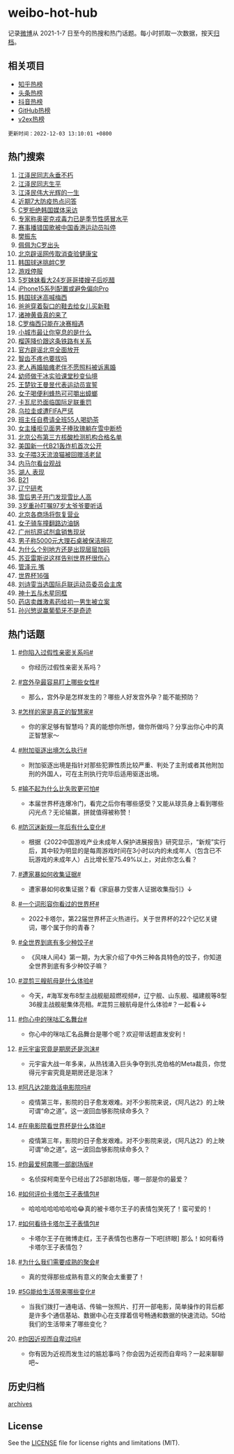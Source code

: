 # weibo-hot-hub

记录[微博](https://www.weibo.com)从 2021-1-7 日至今的热搜和热门话题。每小时抓取一次数据，按天[归档](archives)。

## 相关项目

- [知乎热榜](https://github.com/lonnyzhang423/zhihu-hot-hub)
- [头条热榜](https://github.com/lonnyzhang423/toutiao-hot-hub)
- [抖音热榜](https://github.com/lonnyzhang423/douyin-hot-hub)
- [GitHub热榜](https://github.com/lonnyzhang423/github-hot-hub)
- [v2ex热榜](https://github.com/lonnyzhang423/v2ex-hot-hub)


`更新时间：2022-12-03 13:10:01 +0800`

## 热门搜索

1. [江泽民同志永垂不朽](https://m.weibo.cn/search?containerid=100103type%3D1%26t%3D10%26q%3D%23%E6%B1%9F%E6%B3%BD%E6%B0%91%E5%90%8C%E5%BF%97%E6%B0%B8%E5%9E%82%E4%B8%8D%E6%9C%BD%23&stream_entry_id=51&isnewpage=1&extparam=seat%3D1%26cate%3D10103%26pos%3D0%26dgr%3D0%26c_type%3D51%26filter_type%3Drealtimehot%26display_time%3D1670044199%26pre_seqid%3D167004419992801341819&luicode=10000011&lfid=106003type%253D25%2526t%253D3%2526disable_hot%253D1%2526filter_type%253Drealtimehot)
1. [江泽民同志生平](https://m.weibo.cn/search?containerid=100103type%3D1%26t%3D10%26q%3D%23%E6%B1%9F%E6%B3%BD%E6%B0%91%E5%90%8C%E5%BF%97%E7%94%9F%E5%B9%B3%23&stream_entry_id=31&isnewpage=1&extparam=seat%3D1%26band_rank%3D1%26q%3D%2523%25E6%25B1%259F%25E6%25B3%25BD%25E6%25B0%2591%25E5%2590%258C%25E5%25BF%2597%25E7%2594%259F%25E5%25B9%25B3%2523%26c_type%3D31%26flag%3D0%26dgr%3D0%26cate%3D5001%26pos%3D0%26lcate%3D5001%26realpos%3D1%26filter_type%3Drealtimehot%26display_time%3D1670044199%26pre_seqid%3D167004419992801341819&luicode=10000011&lfid=106003type%253D25%2526t%253D3%2526disable_hot%253D1%2526filter_type%253Drealtimehot)
1. [江泽民伟大光辉的一生](https://m.weibo.cn/search?containerid=100103type%3D1%26t%3D10%26q%3D%23%E6%B1%9F%E6%B3%BD%E6%B0%91%E4%BC%9F%E5%A4%A7%E5%85%89%E8%BE%89%E7%9A%84%E4%B8%80%E7%94%9F%23&stream_entry_id=31&isnewpage=1&extparam=seat%3D1%26band_rank%3D2%26q%3D%2523%25E6%25B1%259F%25E6%25B3%25BD%25E6%25B0%2591%25E4%25BC%259F%25E5%25A4%25A7%25E5%2585%2589%25E8%25BE%2589%25E7%259A%2584%25E4%25B8%2580%25E7%2594%259F%2523%26c_type%3D31%26flag%3D0%26dgr%3D0%26cate%3D5001%26pos%3D1%26lcate%3D5001%26realpos%3D2%26filter_type%3Drealtimehot%26display_time%3D1670044199%26pre_seqid%3D167004419992801341819&luicode=10000011&lfid=106003type%253D25%2526t%253D3%2526disable_hot%253D1%2526filter_type%253Drealtimehot)
1. [近期7大防疫热点问答](https://m.weibo.cn/search?containerid=100103type%3D1%26t%3D10%26q%3D%23%E8%BF%91%E6%9C%9F7%E5%A4%A7%E9%98%B2%E7%96%AB%E7%83%AD%E7%82%B9%E9%97%AE%E7%AD%94%23&stream_entry_id=31&isnewpage=1&extparam=seat%3D1%26band_rank%3D3%26q%3D%2523%25E8%25BF%2591%25E6%259C%259F7%25E5%25A4%25A7%25E9%2598%25B2%25E7%2596%25AB%25E7%2583%25AD%25E7%2582%25B9%25E9%2597%25AE%25E7%25AD%2594%2523%26c_type%3D31%26flag%3D0%26dgr%3D0%26cate%3D5001%26pos%3D2%26lcate%3D5001%26realpos%3D3%26filter_type%3Drealtimehot%26display_time%3D1670044199%26pre_seqid%3D167004419992801341819&luicode=10000011&lfid=106003type%253D25%2526t%253D3%2526disable_hot%253D1%2526filter_type%253Drealtimehot)
1. [C罗拒绝韩国媒体采访](https://m.weibo.cn/search?containerid=100103type%3D1%26t%3D10%26q%3D%23C%E7%BD%97%E6%8B%92%E7%BB%9D%E9%9F%A9%E5%9B%BD%E5%AA%92%E4%BD%93%E9%87%87%E8%AE%BF%23&stream_entry_id=31&isnewpage=1&extparam=seat%3D1%26band_rank%3D4%26q%3D%2523C%25E7%25BD%2597%25E6%258B%2592%25E7%25BB%259D%25E9%259F%25A9%25E5%259B%25BD%25E5%25AA%2592%25E4%25BD%2593%25E9%2587%2587%25E8%25AE%25BF%2523%26c_type%3D31%26flag%3D2%26dgr%3D0%26cate%3D5001%26pos%3D3%26lcate%3D5001%26realpos%3D4%26filter_type%3Drealtimehot%26display_time%3D1670044199%26pre_seqid%3D167004419992801341819&luicode=10000011&lfid=106003type%253D25%2526t%253D3%2526disable_hot%253D1%2526filter_type%253Drealtimehot)
1. [专家称奥密克戎毒力已是季节性感冒水平](https://m.weibo.cn/search?containerid=100103type%3D1%26t%3D10%26q%3D%23%E4%B8%93%E5%AE%B6%E7%A7%B0%E5%A5%A5%E5%AF%86%E5%85%8B%E6%88%8E%E6%AF%92%E5%8A%9B%E5%B7%B2%E6%98%AF%E5%AD%A3%E8%8A%82%E6%80%A7%E6%84%9F%E5%86%92%E6%B0%B4%E5%B9%B3%23&stream_entry_id=31&isnewpage=1&extparam=seat%3D1%26band_rank%3D5%26q%3D%2523%25E4%25B8%2593%25E5%25AE%25B6%25E7%25A7%25B0%25E5%25A5%25A5%25E5%25AF%2586%25E5%2585%258B%25E6%2588%258E%25E6%25AF%2592%25E5%258A%259B%25E5%25B7%25B2%25E6%2598%25AF%25E5%25AD%25A3%25E8%258A%2582%25E6%2580%25A7%25E6%2584%259F%25E5%2586%2592%25E6%25B0%25B4%25E5%25B9%25B3%2523%26c_type%3D31%26flag%3D16%26dgr%3D0%26cate%3D5001%26pos%3D4%26lcate%3D5001%26realpos%3D5%26filter_type%3Drealtimehot%26display_time%3D1670044199%26pre_seqid%3D167004419992801341819&luicode=10000011&lfid=106003type%253D25%2526t%253D3%2526disable_hot%253D1%2526filter_type%253Drealtimehot)
1. [赛事播错国歌被中国香港运动员叫停](https://m.weibo.cn/search?containerid=100103type%3D1%26t%3D10%26q%3D%23%E8%B5%9B%E4%BA%8B%E6%92%AD%E9%94%99%E5%9B%BD%E6%AD%8C%E8%A2%AB%E4%B8%AD%E5%9B%BD%E9%A6%99%E6%B8%AF%E8%BF%90%E5%8A%A8%E5%91%98%E5%8F%AB%E5%81%9C%23&stream_entry_id=31&isnewpage=1&extparam=seat%3D1%26band_rank%3D6%26q%3D%2523%25E8%25B5%259B%25E4%25BA%258B%25E6%2592%25AD%25E9%2594%2599%25E5%259B%25BD%25E6%25AD%258C%25E8%25A2%25AB%25E4%25B8%25AD%25E5%259B%25BD%25E9%25A6%2599%25E6%25B8%25AF%25E8%25BF%2590%25E5%258A%25A8%25E5%2591%2598%25E5%258F%25AB%25E5%2581%259C%2523%26c_type%3D31%26flag%3D1%26dgr%3D0%26cate%3D5001%26pos%3D5%26lcate%3D5001%26realpos%3D6%26filter_type%3Drealtimehot%26display_time%3D1670044199%26pre_seqid%3D167004419992801341819&luicode=10000011&lfid=106003type%253D25%2526t%253D3%2526disable_hot%253D1%2526filter_type%253Drealtimehot)
1. [樊振东](https://m.weibo.cn/search?containerid=100103type%3D1%26t%3D10%26q%3D%E6%A8%8A%E6%8C%AF%E4%B8%9C&stream_entry_id=31&isnewpage=1&extparam=seat%3D1%26band_rank%3D7%26q%3D%25E6%25A8%258A%25E6%258C%25AF%25E4%25B8%259C%26c_type%3D31%26flag%3D1%26dgr%3D0%26cate%3D5001%26pos%3D6%26lcate%3D5001%26realpos%3D7%26filter_type%3Drealtimehot%26display_time%3D1670044199%26pre_seqid%3D167004419992801341819&luicode=10000011&lfid=106003type%253D25%2526t%253D3%2526disable_hot%253D1%2526filter_type%253Drealtimehot)
1. [佩佩为C罗出头](https://m.weibo.cn/search?containerid=100103type%3D1%26t%3D10%26q%3D%23%E4%BD%A9%E4%BD%A9%E4%B8%BAC%E7%BD%97%E5%87%BA%E5%A4%B4%23&stream_entry_id=31&isnewpage=1&extparam=seat%3D1%26band_rank%3D8%26q%3D%2523%25E4%25BD%25A9%25E4%25BD%25A9%25E4%25B8%25BAC%25E7%25BD%2597%25E5%2587%25BA%25E5%25A4%25B4%2523%26c_type%3D31%26flag%3D0%26dgr%3D0%26cate%3D5001%26pos%3D7%26lcate%3D5001%26realpos%3D8%26filter_type%3Drealtimehot%26display_time%3D1670044199%26pre_seqid%3D167004419992801341819&luicode=10000011&lfid=106003type%253D25%2526t%253D3%2526disable_hot%253D1%2526filter_type%253Drealtimehot)
1. [北京辟谣网传取消查验健康宝](https://m.weibo.cn/search?containerid=100103type%3D1%26t%3D10%26q%3D%23%E5%8C%97%E4%BA%AC%E8%BE%9F%E8%B0%A3%E7%BD%91%E4%BC%A0%E5%8F%96%E6%B6%88%E6%9F%A5%E9%AA%8C%E5%81%A5%E5%BA%B7%E5%AE%9D%23&stream_entry_id=31&isnewpage=1&extparam=seat%3D1%26band_rank%3D9%26q%3D%2523%25E5%258C%2597%25E4%25BA%25AC%25E8%25BE%259F%25E8%25B0%25A3%25E7%25BD%2591%25E4%25BC%25A0%25E5%258F%2596%25E6%25B6%2588%25E6%259F%25A5%25E9%25AA%258C%25E5%2581%25A5%25E5%25BA%25B7%25E5%25AE%259D%2523%26c_type%3D31%26flag%3D1%26dgr%3D0%26cate%3D5001%26pos%3D8%26lcate%3D5001%26realpos%3D9%26filter_type%3Drealtimehot%26display_time%3D1670044199%26pre_seqid%3D167004419992801341819&luicode=10000011&lfid=106003type%253D25%2526t%253D3%2526disable_hot%253D1%2526filter_type%253Drealtimehot)
1. [韩国球迷挑衅C罗](https://m.weibo.cn/search?containerid=100103type%3D1%26t%3D10%26q%3D%23%E9%9F%A9%E5%9B%BD%E7%90%83%E8%BF%B7%E6%8C%91%E8%A1%85C%E7%BD%97%23&stream_entry_id=31&isnewpage=1&extparam=seat%3D1%26band_rank%3D10%26q%3D%2523%25E9%259F%25A9%25E5%259B%25BD%25E7%2590%2583%25E8%25BF%25B7%25E6%258C%2591%25E8%25A1%2585C%25E7%25BD%2597%2523%26c_type%3D31%26flag%3D0%26dgr%3D0%26cate%3D5001%26pos%3D9%26lcate%3D5001%26realpos%3D10%26filter_type%3Drealtimehot%26display_time%3D1670044199%26pre_seqid%3D167004419992801341819&luicode=10000011&lfid=106003type%253D25%2526t%253D3%2526disable_hot%253D1%2526filter_type%253Drealtimehot)
1. [游戏停服](https://m.weibo.cn/search?containerid=100103type%3D1%26t%3D10%26q%3D%23%E6%B8%B8%E6%88%8F%E5%81%9C%E6%9C%8D%23&stream_entry_id=31&isnewpage=1&extparam=seat%3D1%26band_rank%3D11%26q%3D%2523%25E6%25B8%25B8%25E6%2588%258F%25E5%2581%259C%25E6%259C%258D%2523%26c_type%3D31%26flag%3D1%26dgr%3D0%26cate%3D5001%26pos%3D10%26lcate%3D5001%26realpos%3D11%26filter_type%3Drealtimehot%26display_time%3D1670044199%26pre_seqid%3D167004419992801341819&luicode=10000011&lfid=106003type%253D25%2526t%253D3%2526disable_hot%253D1%2526filter_type%253Drealtimehot)
1. [5岁妹妹看大24岁哥哥搂嫂子后吃醋](https://m.weibo.cn/search?containerid=100103type%3D1%26t%3D10%26q%3D%235%E5%B2%81%E5%A6%B9%E5%A6%B9%E7%9C%8B%E5%A4%A724%E5%B2%81%E5%93%A5%E5%93%A5%E6%90%82%E5%AB%82%E5%AD%90%E5%90%8E%E5%90%83%E9%86%8B%23&stream_entry_id=31&isnewpage=1&extparam=seat%3D1%26band_rank%3D12%26q%3D%25235%25E5%25B2%2581%25E5%25A6%25B9%25E5%25A6%25B9%25E7%259C%258B%25E5%25A4%25A724%25E5%25B2%2581%25E5%2593%25A5%25E5%2593%25A5%25E6%2590%2582%25E5%25AB%2582%25E5%25AD%2590%25E5%2590%258E%25E5%2590%2583%25E9%2586%258B%2523%26c_type%3D31%26flag%3D0%26dgr%3D0%26cate%3D5001%26pos%3D11%26lcate%3D5001%26realpos%3D12%26filter_type%3Drealtimehot%26display_time%3D1670044199%26pre_seqid%3D167004419992801341819&luicode=10000011&lfid=106003type%253D25%2526t%253D3%2526disable_hot%253D1%2526filter_type%253Drealtimehot)
1. [iPhone15系列配置或避免偏向Pro](https://m.weibo.cn/search?containerid=100103type%3D1%26t%3D10%26q%3D%23iPhone15%E7%B3%BB%E5%88%97%E9%85%8D%E7%BD%AE%E6%88%96%E9%81%BF%E5%85%8D%E5%81%8F%E5%90%91Pro%23&stream_entry_id=31&isnewpage=1&extparam=seat%3D1%26band_rank%3D13%26q%3D%2523iPhone15%25E7%25B3%25BB%25E5%2588%2597%25E9%2585%258D%25E7%25BD%25AE%25E6%2588%2596%25E9%2581%25BF%25E5%2585%258D%25E5%2581%258F%25E5%2590%2591Pro%2523%26c_type%3D31%26flag%3D1%26dgr%3D0%26cate%3D5001%26pos%3D12%26lcate%3D5001%26realpos%3D13%26filter_type%3Drealtimehot%26display_time%3D1670044199%26pre_seqid%3D167004419992801341819&luicode=10000011&lfid=106003type%253D25%2526t%253D3%2526disable_hot%253D1%2526filter_type%253Drealtimehot)
1. [韩国球迷高喊梅西](https://m.weibo.cn/search?containerid=100103type%3D1%26t%3D10%26q%3D%23%E9%9F%A9%E5%9B%BD%E7%90%83%E8%BF%B7%E9%AB%98%E5%96%8A%E6%A2%85%E8%A5%BF%23&stream_entry_id=31&isnewpage=1&extparam=seat%3D1%26band_rank%3D14%26q%3D%2523%25E9%259F%25A9%25E5%259B%25BD%25E7%2590%2583%25E8%25BF%25B7%25E9%25AB%2598%25E5%2596%258A%25E6%25A2%2585%25E8%25A5%25BF%2523%26c_type%3D31%26flag%3D1%26dgr%3D0%26cate%3D5001%26pos%3D13%26lcate%3D5001%26realpos%3D14%26filter_type%3Drealtimehot%26display_time%3D1670044199%26pre_seqid%3D167004419992801341819&luicode=10000011&lfid=106003type%253D25%2526t%253D3%2526disable_hot%253D1%2526filter_type%253Drealtimehot)
1. [爸爸穿着裂口的鞋去给女儿买新鞋](https://m.weibo.cn/search?containerid=100103type%3D1%26t%3D10%26q%3D%23%E7%88%B8%E7%88%B8%E7%A9%BF%E7%9D%80%E8%A3%82%E5%8F%A3%E7%9A%84%E9%9E%8B%E5%8E%BB%E7%BB%99%E5%A5%B3%E5%84%BF%E4%B9%B0%E6%96%B0%E9%9E%8B%23&stream_entry_id=31&isnewpage=1&extparam=seat%3D1%26band_rank%3D15%26q%3D%2523%25E7%2588%25B8%25E7%2588%25B8%25E7%25A9%25BF%25E7%259D%2580%25E8%25A3%2582%25E5%258F%25A3%25E7%259A%2584%25E9%259E%258B%25E5%258E%25BB%25E7%25BB%2599%25E5%25A5%25B3%25E5%2584%25BF%25E4%25B9%25B0%25E6%2596%25B0%25E9%259E%258B%2523%26c_type%3D31%26flag%3D1%26dgr%3D0%26cate%3D5001%26pos%3D14%26lcate%3D5001%26realpos%3D15%26filter_type%3Drealtimehot%26display_time%3D1670044199%26pre_seqid%3D167004419992801341819&luicode=10000011&lfid=106003type%253D25%2526t%253D3%2526disable_hot%253D1%2526filter_type%253Drealtimehot)
1. [诸神黄昏真的来了](https://m.weibo.cn/search?containerid=100103type%3D1%26t%3D10%26q%3D%23%E8%AF%B8%E7%A5%9E%E9%BB%84%E6%98%8F%E7%9C%9F%E7%9A%84%E6%9D%A5%E4%BA%86%23&stream_entry_id=31&isnewpage=1&extparam=seat%3D1%26band_rank%3D16%26q%3D%2523%25E8%25AF%25B8%25E7%25A5%259E%25E9%25BB%2584%25E6%2598%258F%25E7%259C%259F%25E7%259A%2584%25E6%259D%25A5%25E4%25BA%2586%2523%26c_type%3D31%26flag%3D0%26dgr%3D0%26cate%3D5001%26pos%3D15%26lcate%3D5001%26realpos%3D16%26filter_type%3Drealtimehot%26display_time%3D1670044199%26pre_seqid%3D167004419992801341819&luicode=10000011&lfid=106003type%253D25%2526t%253D3%2526disable_hot%253D1%2526filter_type%253Drealtimehot)
1. [C罗梅西只能在决赛相遇](https://m.weibo.cn/search?containerid=100103type%3D1%26t%3D10%26q%3D%23C%E7%BD%97%E6%A2%85%E8%A5%BF%E5%8F%AA%E8%83%BD%E5%9C%A8%E5%86%B3%E8%B5%9B%E7%9B%B8%E9%81%87%23&stream_entry_id=31&isnewpage=1&extparam=seat%3D1%26band_rank%3D17%26q%3D%2523C%25E7%25BD%2597%25E6%25A2%2585%25E8%25A5%25BF%25E5%258F%25AA%25E8%2583%25BD%25E5%259C%25A8%25E5%2586%25B3%25E8%25B5%259B%25E7%259B%25B8%25E9%2581%2587%2523%26c_type%3D31%26flag%3D1%26dgr%3D0%26cate%3D5001%26pos%3D16%26lcate%3D5001%26realpos%3D17%26filter_type%3Drealtimehot%26display_time%3D1670044199%26pre_seqid%3D167004419992801341819&luicode=10000011&lfid=106003type%253D25%2526t%253D3%2526disable_hot%253D1%2526filter_type%253Drealtimehot)
1. [小城市最让你窒息的是什么](https://m.weibo.cn/search?containerid=100103type%3D1%26t%3D10%26q%3D%23%E5%B0%8F%E5%9F%8E%E5%B8%82%E6%9C%80%E8%AE%A9%E4%BD%A0%E7%AA%92%E6%81%AF%E7%9A%84%E6%98%AF%E4%BB%80%E4%B9%88%23&stream_entry_id=31&isnewpage=1&extparam=seat%3D1%26band_rank%3D18%26q%3D%2523%25E5%25B0%258F%25E5%259F%258E%25E5%25B8%2582%25E6%259C%2580%25E8%25AE%25A9%25E4%25BD%25A0%25E7%25AA%2592%25E6%2581%25AF%25E7%259A%2584%25E6%2598%25AF%25E4%25BB%2580%25E4%25B9%2588%2523%26c_type%3D31%26flag%3D0%26dgr%3D0%26cate%3D5001%26pos%3D17%26lcate%3D5001%26realpos%3D18%26filter_type%3Drealtimehot%26display_time%3D1670044199%26pre_seqid%3D167004419992801341819&luicode=10000011&lfid=106003type%253D25%2526t%253D3%2526disable_hot%253D1%2526filter_type%253Drealtimehot)
1. [榴莲降价跟这条铁路有关系](https://m.weibo.cn/search?containerid=100103type%3D1%26t%3D10%26q%3D%23%E6%A6%B4%E8%8E%B2%E9%99%8D%E4%BB%B7%E8%B7%9F%E8%BF%99%E6%9D%A1%E9%93%81%E8%B7%AF%E6%9C%89%E5%85%B3%E7%B3%BB%23&stream_entry_id=31&isnewpage=1&extparam=seat%3D1%26band_rank%3D19%26q%3D%2523%25E6%25A6%25B4%25E8%258E%25B2%25E9%2599%258D%25E4%25BB%25B7%25E8%25B7%259F%25E8%25BF%2599%25E6%259D%25A1%25E9%2593%2581%25E8%25B7%25AF%25E6%259C%2589%25E5%2585%25B3%25E7%25B3%25BB%2523%26c_type%3D31%26flag%3D0%26dgr%3D0%26cate%3D5001%26pos%3D18%26lcate%3D5001%26realpos%3D19%26filter_type%3Drealtimehot%26display_time%3D1670044199%26pre_seqid%3D167004419992801341819&luicode=10000011&lfid=106003type%253D25%2526t%253D3%2526disable_hot%253D1%2526filter_type%253Drealtimehot)
1. [官方辟谣北京全面放开](https://m.weibo.cn/search?containerid=100103type%3D1%26t%3D10%26q%3D%23%E5%AE%98%E6%96%B9%E8%BE%9F%E8%B0%A3%E5%8C%97%E4%BA%AC%E5%85%A8%E9%9D%A2%E6%94%BE%E5%BC%80%23&stream_entry_id=31&isnewpage=1&extparam=seat%3D1%26band_rank%3D20%26q%3D%2523%25E5%25AE%2598%25E6%2596%25B9%25E8%25BE%259F%25E8%25B0%25A3%25E5%258C%2597%25E4%25BA%25AC%25E5%2585%25A8%25E9%259D%25A2%25E6%2594%25BE%25E5%25BC%2580%2523%26c_type%3D31%26flag%3D1%26dgr%3D0%26cate%3D5001%26pos%3D19%26lcate%3D5001%26realpos%3D20%26filter_type%3Drealtimehot%26display_time%3D1670044199%26pre_seqid%3D167004419992801341819&luicode=10000011&lfid=106003type%253D25%2526t%253D3%2526disable_hot%253D1%2526filter_type%253Drealtimehot)
1. [智齿不疼也要拔吗](https://m.weibo.cn/search?containerid=100103type%3D1%26t%3D10%26q%3D%23%E6%99%BA%E9%BD%BF%E4%B8%8D%E7%96%BC%E4%B9%9F%E8%A6%81%E6%8B%94%E5%90%97%23&stream_entry_id=31&isnewpage=1&extparam=seat%3D1%26band_rank%3D21%26q%3D%2523%25E6%2599%25BA%25E9%25BD%25BF%25E4%25B8%258D%25E7%2596%25BC%25E4%25B9%259F%25E8%25A6%2581%25E6%258B%2594%25E5%2590%2597%2523%26c_type%3D31%26flag%3D0%26dgr%3D0%26cate%3D5001%26pos%3D20%26lcate%3D5001%26realpos%3D21%26filter_type%3Drealtimehot%26display_time%3D1670044199%26pre_seqid%3D167004419992801341819&luicode=10000011&lfid=106003type%253D25%2526t%253D3%2526disable_hot%253D1%2526filter_type%253Drealtimehot)
1. [老人再婚脑瘫老伴不愿照料被诉离婚](https://m.weibo.cn/search?containerid=100103type%3D1%26t%3D10%26q%3D%23%E8%80%81%E4%BA%BA%E5%86%8D%E5%A9%9A%E8%84%91%E7%98%AB%E8%80%81%E4%BC%B4%E4%B8%8D%E6%84%BF%E7%85%A7%E6%96%99%E8%A2%AB%E8%AF%89%E7%A6%BB%E5%A9%9A%23&stream_entry_id=31&isnewpage=1&extparam=seat%3D1%26band_rank%3D22%26q%3D%2523%25E8%2580%2581%25E4%25BA%25BA%25E5%2586%258D%25E5%25A9%259A%25E8%2584%2591%25E7%2598%25AB%25E8%2580%2581%25E4%25BC%25B4%25E4%25B8%258D%25E6%2584%25BF%25E7%2585%25A7%25E6%2596%2599%25E8%25A2%25AB%25E8%25AF%2589%25E7%25A6%25BB%25E5%25A9%259A%2523%26c_type%3D31%26flag%3D0%26dgr%3D0%26cate%3D5001%26pos%3D21%26lcate%3D5001%26realpos%3D22%26filter_type%3Drealtimehot%26display_time%3D1670044199%26pre_seqid%3D167004419992801341819&luicode=10000011&lfid=106003type%253D25%2526t%253D3%2526disable_hot%253D1%2526filter_type%253Drealtimehot)
1. [幼师做干冰实验课堂秒变仙境](https://m.weibo.cn/search?containerid=100103type%3D1%26t%3D10%26q%3D%23%E5%B9%BC%E5%B8%88%E5%81%9A%E5%B9%B2%E5%86%B0%E5%AE%9E%E9%AA%8C%E8%AF%BE%E5%A0%82%E7%A7%92%E5%8F%98%E4%BB%99%E5%A2%83%23&stream_entry_id=31&isnewpage=1&extparam=seat%3D1%26band_rank%3D23%26q%3D%2523%25E5%25B9%25BC%25E5%25B8%2588%25E5%2581%259A%25E5%25B9%25B2%25E5%2586%25B0%25E5%25AE%259E%25E9%25AA%258C%25E8%25AF%25BE%25E5%25A0%2582%25E7%25A7%2592%25E5%258F%2598%25E4%25BB%2599%25E5%25A2%2583%2523%26c_type%3D31%26flag%3D0%26dgr%3D0%26cate%3D5001%26pos%3D22%26lcate%3D5001%26realpos%3D23%26filter_type%3Drealtimehot%26display_time%3D1670044199%26pre_seqid%3D167004419992801341819&luicode=10000011&lfid=106003type%253D25%2526t%253D3%2526disable_hot%253D1%2526filter_type%253Drealtimehot)
1. [王楚钦王曼昱代表运动员宣誓](https://m.weibo.cn/search?containerid=100103type%3D1%26t%3D10%26q%3D%23%E7%8E%8B%E6%A5%9A%E9%92%A6%E7%8E%8B%E6%9B%BC%E6%98%B1%E4%BB%A3%E8%A1%A8%E8%BF%90%E5%8A%A8%E5%91%98%E5%AE%A3%E8%AA%93%23&stream_entry_id=31&isnewpage=1&extparam=seat%3D1%26band_rank%3D24%26q%3D%2523%25E7%258E%258B%25E6%25A5%259A%25E9%2592%25A6%25E7%258E%258B%25E6%259B%25BC%25E6%2598%25B1%25E4%25BB%25A3%25E8%25A1%25A8%25E8%25BF%2590%25E5%258A%25A8%25E5%2591%2598%25E5%25AE%25A3%25E8%25AA%2593%2523%26c_type%3D31%26flag%3D1%26dgr%3D0%26cate%3D5001%26pos%3D23%26lcate%3D5001%26realpos%3D24%26filter_type%3Drealtimehot%26display_time%3D1670044199%26pre_seqid%3D167004419992801341819&luicode=10000011&lfid=106003type%253D25%2526t%253D3%2526disable_hot%253D1%2526filter_type%253Drealtimehot)
1. [女子喝便利蜂热可可嚼出蟑螂](https://m.weibo.cn/search?containerid=100103type%3D1%26t%3D10%26q%3D%23%E5%A5%B3%E5%AD%90%E5%96%9D%E4%BE%BF%E5%88%A9%E8%9C%82%E7%83%AD%E5%8F%AF%E5%8F%AF%E5%9A%BC%E5%87%BA%E8%9F%91%E8%9E%82%23&stream_entry_id=31&isnewpage=1&extparam=seat%3D1%26band_rank%3D25%26q%3D%2523%25E5%25A5%25B3%25E5%25AD%2590%25E5%2596%259D%25E4%25BE%25BF%25E5%2588%25A9%25E8%259C%2582%25E7%2583%25AD%25E5%258F%25AF%25E5%258F%25AF%25E5%259A%25BC%25E5%2587%25BA%25E8%259F%2591%25E8%259E%2582%2523%26c_type%3D31%26flag%3D0%26dgr%3D0%26cate%3D5001%26pos%3D24%26lcate%3D5001%26realpos%3D25%26filter_type%3Drealtimehot%26display_time%3D1670044199%26pre_seqid%3D167004419992801341819&luicode=10000011&lfid=106003type%253D25%2526t%253D3%2526disable_hot%253D1%2526filter_type%253Drealtimehot)
1. [卡瓦尼恐面临国际足联重罚](https://m.weibo.cn/search?containerid=100103type%3D1%26t%3D10%26q%3D%23%E5%8D%A1%E7%93%A6%E5%B0%BC%E6%81%90%E9%9D%A2%E4%B8%B4%E5%9B%BD%E9%99%85%E8%B6%B3%E8%81%94%E9%87%8D%E7%BD%9A%23&stream_entry_id=31&isnewpage=1&extparam=seat%3D1%26band_rank%3D26%26q%3D%2523%25E5%258D%25A1%25E7%2593%25A6%25E5%25B0%25BC%25E6%2581%2590%25E9%259D%25A2%25E4%25B8%25B4%25E5%259B%25BD%25E9%2599%2585%25E8%25B6%25B3%25E8%2581%2594%25E9%2587%258D%25E7%25BD%259A%2523%26c_type%3D31%26flag%3D0%26dgr%3D0%26cate%3D5001%26pos%3D25%26lcate%3D5001%26realpos%3D26%26filter_type%3Drealtimehot%26display_time%3D1670044199%26pre_seqid%3D167004419992801341819&luicode=10000011&lfid=106003type%253D25%2526t%253D3%2526disable_hot%253D1%2526filter_type%253Drealtimehot)
1. [乌拉圭或遭FIFA严惩](https://m.weibo.cn/search?containerid=100103type%3D1%26t%3D10%26q%3D%23%E4%B9%8C%E6%8B%89%E5%9C%AD%E6%88%96%E9%81%ADFIFA%E4%B8%A5%E6%83%A9%23&stream_entry_id=31&isnewpage=1&extparam=seat%3D1%26band_rank%3D27%26q%3D%2523%25E4%25B9%258C%25E6%258B%2589%25E5%259C%25AD%25E6%2588%2596%25E9%2581%25ADFIFA%25E4%25B8%25A5%25E6%2583%25A9%2523%26c_type%3D31%26flag%3D1%26dgr%3D0%26cate%3D5001%26pos%3D26%26lcate%3D5001%26realpos%3D27%26filter_type%3Drealtimehot%26display_time%3D1670044199%26pre_seqid%3D167004419992801341819&luicode=10000011&lfid=106003type%253D25%2526t%253D3%2526disable_hot%253D1%2526filter_type%253Drealtimehot)
1. [班主任自费请全班55人喝奶茶](https://m.weibo.cn/search?containerid=100103type%3D1%26t%3D10%26q%3D%23%E7%8F%AD%E4%B8%BB%E4%BB%BB%E8%87%AA%E8%B4%B9%E8%AF%B7%E5%85%A8%E7%8F%AD55%E4%BA%BA%E5%96%9D%E5%A5%B6%E8%8C%B6%23&stream_entry_id=31&isnewpage=1&extparam=seat%3D1%26band_rank%3D28%26q%3D%2523%25E7%258F%25AD%25E4%25B8%25BB%25E4%25BB%25BB%25E8%2587%25AA%25E8%25B4%25B9%25E8%25AF%25B7%25E5%2585%25A8%25E7%258F%25AD55%25E4%25BA%25BA%25E5%2596%259D%25E5%25A5%25B6%25E8%258C%25B6%2523%26c_type%3D31%26flag%3D0%26dgr%3D0%26cate%3D5001%26pos%3D27%26lcate%3D5001%26realpos%3D28%26filter_type%3Drealtimehot%26display_time%3D1670044199%26pre_seqid%3D167004419992801341819&luicode=10000011&lfid=106003type%253D25%2526t%253D3%2526disable_hot%253D1%2526filter_type%253Drealtimehot)
1. [女主播拒见面男子捧玫瑰躺在雪中断桥](https://m.weibo.cn/search?containerid=100103type%3D1%26t%3D10%26q%3D%23%E5%A5%B3%E4%B8%BB%E6%92%AD%E6%8B%92%E8%A7%81%E9%9D%A2%E7%94%B7%E5%AD%90%E6%8D%A7%E7%8E%AB%E7%91%B0%E8%BA%BA%E5%9C%A8%E9%9B%AA%E4%B8%AD%E6%96%AD%E6%A1%A5%23&stream_entry_id=31&isnewpage=1&extparam=seat%3D1%26band_rank%3D29%26q%3D%2523%25E5%25A5%25B3%25E4%25B8%25BB%25E6%2592%25AD%25E6%258B%2592%25E8%25A7%2581%25E9%259D%25A2%25E7%2594%25B7%25E5%25AD%2590%25E6%258D%25A7%25E7%258E%25AB%25E7%2591%25B0%25E8%25BA%25BA%25E5%259C%25A8%25E9%259B%25AA%25E4%25B8%25AD%25E6%2596%25AD%25E6%25A1%25A5%2523%26c_type%3D31%26flag%3D0%26dgr%3D0%26cate%3D5001%26pos%3D28%26lcate%3D5001%26realpos%3D29%26filter_type%3Drealtimehot%26display_time%3D1670044199%26pre_seqid%3D167004419992801341819&luicode=10000011&lfid=106003type%253D25%2526t%253D3%2526disable_hot%253D1%2526filter_type%253Drealtimehot)
1. [北京公布第三方核酸检测机构合格名单](https://m.weibo.cn/search?containerid=100103type%3D1%26t%3D10%26q%3D%23%E5%8C%97%E4%BA%AC%E5%85%AC%E5%B8%83%E7%AC%AC%E4%B8%89%E6%96%B9%E6%A0%B8%E9%85%B8%E6%A3%80%E6%B5%8B%E6%9C%BA%E6%9E%84%E5%90%88%E6%A0%BC%E5%90%8D%E5%8D%95%23&stream_entry_id=31&isnewpage=1&extparam=seat%3D1%26band_rank%3D30%26q%3D%2523%25E5%258C%2597%25E4%25BA%25AC%25E5%2585%25AC%25E5%25B8%2583%25E7%25AC%25AC%25E4%25B8%2589%25E6%2596%25B9%25E6%25A0%25B8%25E9%2585%25B8%25E6%25A3%2580%25E6%25B5%258B%25E6%259C%25BA%25E6%259E%2584%25E5%2590%2588%25E6%25A0%25BC%25E5%2590%258D%25E5%258D%2595%2523%26c_type%3D31%26flag%3D0%26dgr%3D0%26cate%3D5001%26pos%3D29%26lcate%3D5001%26realpos%3D30%26filter_type%3Drealtimehot%26display_time%3D1670044199%26pre_seqid%3D167004419992801341819&luicode=10000011&lfid=106003type%253D25%2526t%253D3%2526disable_hot%253D1%2526filter_type%253Drealtimehot)
1. [美国新一代B21轰炸机首次公开](https://m.weibo.cn/search?containerid=100103type%3D1%26t%3D10%26q%3D%23%E7%BE%8E%E5%9B%BD%E6%96%B0%E4%B8%80%E4%BB%A3B21%E8%BD%B0%E7%82%B8%E6%9C%BA%E9%A6%96%E6%AC%A1%E5%85%AC%E5%BC%80%23&stream_entry_id=31&isnewpage=1&extparam=seat%3D1%26band_rank%3D31%26q%3D%2523%25E7%25BE%258E%25E5%259B%25BD%25E6%2596%25B0%25E4%25B8%2580%25E4%25BB%25A3B21%25E8%25BD%25B0%25E7%2582%25B8%25E6%259C%25BA%25E9%25A6%2596%25E6%25AC%25A1%25E5%2585%25AC%25E5%25BC%2580%2523%26c_type%3D31%26flag%3D0%26dgr%3D0%26cate%3D5001%26pos%3D30%26lcate%3D5001%26realpos%3D31%26filter_type%3Drealtimehot%26display_time%3D1670044199%26pre_seqid%3D167004419992801341819&luicode=10000011&lfid=106003type%253D25%2526t%253D3%2526disable_hot%253D1%2526filter_type%253Drealtimehot)
1. [女子喂3天流浪猫被回赠活老鼠](https://m.weibo.cn/search?containerid=100103type%3D1%26t%3D10%26q%3D%23%E5%A5%B3%E5%AD%90%E5%96%823%E5%A4%A9%E6%B5%81%E6%B5%AA%E7%8C%AB%E8%A2%AB%E5%9B%9E%E8%B5%A0%E6%B4%BB%E8%80%81%E9%BC%A0%23&stream_entry_id=31&isnewpage=1&extparam=seat%3D1%26band_rank%3D32%26q%3D%2523%25E5%25A5%25B3%25E5%25AD%2590%25E5%2596%25823%25E5%25A4%25A9%25E6%25B5%2581%25E6%25B5%25AA%25E7%258C%25AB%25E8%25A2%25AB%25E5%259B%259E%25E8%25B5%25A0%25E6%25B4%25BB%25E8%2580%2581%25E9%25BC%25A0%2523%26c_type%3D31%26flag%3D0%26dgr%3D0%26cate%3D5001%26pos%3D31%26lcate%3D5001%26realpos%3D32%26filter_type%3Drealtimehot%26display_time%3D1670044199%26pre_seqid%3D167004419992801341819&luicode=10000011&lfid=106003type%253D25%2526t%253D3%2526disable_hot%253D1%2526filter_type%253Drealtimehot)
1. [内马尔看台观战](https://m.weibo.cn/search?containerid=100103type%3D1%26t%3D10%26q%3D%23%E5%86%85%E9%A9%AC%E5%B0%94%E7%9C%8B%E5%8F%B0%E8%A7%82%E6%88%98%23&stream_entry_id=31&isnewpage=1&extparam=seat%3D1%26band_rank%3D33%26q%3D%2523%25E5%2586%2585%25E9%25A9%25AC%25E5%25B0%2594%25E7%259C%258B%25E5%258F%25B0%25E8%25A7%2582%25E6%2588%2598%2523%26c_type%3D31%26flag%3D0%26dgr%3D0%26cate%3D5001%26pos%3D32%26lcate%3D5001%26realpos%3D33%26filter_type%3Drealtimehot%26display_time%3D1670044199%26pre_seqid%3D167004419992801341819&luicode=10000011&lfid=106003type%253D25%2526t%253D3%2526disable_hot%253D1%2526filter_type%253Drealtimehot)
1. [湖人 表现](https://m.weibo.cn/search?containerid=100103type%3D1%26t%3D10%26q%3D%E6%B9%96%E4%BA%BA+%E8%A1%A8%E7%8E%B0&stream_entry_id=31&isnewpage=1&extparam=seat%3D1%26band_rank%3D34%26q%3D%25E6%25B9%2596%25E4%25BA%25BA%2520%25E8%25A1%25A8%25E7%258E%25B0%26c_type%3D31%26flag%3D0%26dgr%3D0%26cate%3D5001%26pos%3D33%26lcate%3D5001%26realpos%3D34%26filter_type%3Drealtimehot%26display_time%3D1670044199%26pre_seqid%3D167004419992801341819&luicode=10000011&lfid=106003type%253D25%2526t%253D3%2526disable_hot%253D1%2526filter_type%253Drealtimehot)
1. [B21](https://m.weibo.cn/search?containerid=100103type%3D1%26t%3D10%26q%3DB21&stream_entry_id=31&isnewpage=1&extparam=seat%3D1%26band_rank%3D35%26q%3DB21%26c_type%3D31%26flag%3D0%26dgr%3D0%26cate%3D5001%26pos%3D34%26lcate%3D5001%26realpos%3D35%26filter_type%3Drealtimehot%26display_time%3D1670044199%26pre_seqid%3D167004419992801341819&luicode=10000011&lfid=106003type%253D25%2526t%253D3%2526disable_hot%253D1%2526filter_type%253Drealtimehot)
1. [辽宁研考](https://m.weibo.cn/search?containerid=100103type%3D1%26t%3D10%26q%3D%E8%BE%BD%E5%AE%81%E7%A0%94%E8%80%83&stream_entry_id=31&isnewpage=1&extparam=seat%3D1%26band_rank%3D36%26q%3D%25E8%25BE%25BD%25E5%25AE%2581%25E7%25A0%2594%25E8%2580%2583%26c_type%3D31%26flag%3D0%26dgr%3D0%26cate%3D5001%26pos%3D35%26lcate%3D5001%26realpos%3D36%26filter_type%3Drealtimehot%26display_time%3D1670044199%26pre_seqid%3D167004419992801341819&luicode=10000011&lfid=106003type%253D25%2526t%253D3%2526disable_hot%253D1%2526filter_type%253Drealtimehot)
1. [雪后男子开门发现雪比人高](https://m.weibo.cn/search?containerid=100103type%3D1%26t%3D10%26q%3D%23%E9%9B%AA%E5%90%8E%E7%94%B7%E5%AD%90%E5%BC%80%E9%97%A8%E5%8F%91%E7%8E%B0%E9%9B%AA%E6%AF%94%E4%BA%BA%E9%AB%98%23&stream_entry_id=31&isnewpage=1&extparam=seat%3D1%26band_rank%3D37%26q%3D%2523%25E9%259B%25AA%25E5%2590%258E%25E7%2594%25B7%25E5%25AD%2590%25E5%25BC%2580%25E9%2597%25A8%25E5%258F%2591%25E7%258E%25B0%25E9%259B%25AA%25E6%25AF%2594%25E4%25BA%25BA%25E9%25AB%2598%2523%26c_type%3D31%26flag%3D0%26dgr%3D0%26cate%3D5001%26pos%3D36%26lcate%3D5001%26realpos%3D37%26filter_type%3Drealtimehot%26display_time%3D1670044199%26pre_seqid%3D167004419992801341819&luicode=10000011&lfid=106003type%253D25%2526t%253D3%2526disable_hot%253D1%2526filter_type%253Drealtimehot)
1. [3岁重孙叮嘱97岁太爷爷要听话](https://m.weibo.cn/search?containerid=100103type%3D1%26t%3D10%26q%3D%233%E5%B2%81%E9%87%8D%E5%AD%99%E5%8F%AE%E5%98%B197%E5%B2%81%E5%A4%AA%E7%88%B7%E7%88%B7%E8%A6%81%E5%90%AC%E8%AF%9D%23&stream_entry_id=31&isnewpage=1&extparam=seat%3D1%26band_rank%3D38%26q%3D%25233%25E5%25B2%2581%25E9%2587%258D%25E5%25AD%2599%25E5%258F%25AE%25E5%2598%25B197%25E5%25B2%2581%25E5%25A4%25AA%25E7%2588%25B7%25E7%2588%25B7%25E8%25A6%2581%25E5%2590%25AC%25E8%25AF%259D%2523%26c_type%3D31%26flag%3D0%26dgr%3D0%26cate%3D5001%26pos%3D37%26lcate%3D5001%26realpos%3D38%26filter_type%3Drealtimehot%26display_time%3D1670044199%26pre_seqid%3D167004419992801341819&luicode=10000011&lfid=106003type%253D25%2526t%253D3%2526disable_hot%253D1%2526filter_type%253Drealtimehot)
1. [北京各商场将恢复营业](https://m.weibo.cn/search?containerid=100103type%3D1%26t%3D10%26q%3D%23%E5%8C%97%E4%BA%AC%E5%90%84%E5%95%86%E5%9C%BA%E5%B0%86%E6%81%A2%E5%A4%8D%E8%90%A5%E4%B8%9A%23&stream_entry_id=31&isnewpage=1&extparam=seat%3D1%26band_rank%3D39%26q%3D%2523%25E5%258C%2597%25E4%25BA%25AC%25E5%2590%2584%25E5%2595%2586%25E5%259C%25BA%25E5%25B0%2586%25E6%2581%25A2%25E5%25A4%258D%25E8%2590%25A5%25E4%25B8%259A%2523%26c_type%3D31%26flag%3D0%26dgr%3D0%26cate%3D5001%26pos%3D38%26lcate%3D5001%26realpos%3D39%26filter_type%3Drealtimehot%26display_time%3D1670044199%26pre_seqid%3D167004419992801341819&luicode=10000011&lfid=106003type%253D25%2526t%253D3%2526disable_hot%253D1%2526filter_type%253Drealtimehot)
1. [女子骑车撞翻路边油锅](https://m.weibo.cn/search?containerid=100103type%3D1%26t%3D10%26q%3D%23%E5%A5%B3%E5%AD%90%E9%AA%91%E8%BD%A6%E6%92%9E%E7%BF%BB%E8%B7%AF%E8%BE%B9%E6%B2%B9%E9%94%85%23&stream_entry_id=31&isnewpage=1&extparam=seat%3D1%26band_rank%3D40%26q%3D%2523%25E5%25A5%25B3%25E5%25AD%2590%25E9%25AA%2591%25E8%25BD%25A6%25E6%2592%259E%25E7%25BF%25BB%25E8%25B7%25AF%25E8%25BE%25B9%25E6%25B2%25B9%25E9%2594%2585%2523%26c_type%3D31%26flag%3D0%26dgr%3D0%26cate%3D5001%26pos%3D39%26lcate%3D5001%26realpos%3D40%26filter_type%3Drealtimehot%26display_time%3D1670044199%26pre_seqid%3D167004419992801341819&luicode=10000011&lfid=106003type%253D25%2526t%253D3%2526disable_hot%253D1%2526filter_type%253Drealtimehot)
1. [广州抗原试剂盒销售现状](https://m.weibo.cn/search?containerid=100103type%3D1%26t%3D10%26q%3D%23%E5%B9%BF%E5%B7%9E%E6%8A%97%E5%8E%9F%E8%AF%95%E5%89%82%E7%9B%92%E9%94%80%E5%94%AE%E7%8E%B0%E7%8A%B6%23&stream_entry_id=31&isnewpage=1&extparam=seat%3D1%26band_rank%3D41%26q%3D%2523%25E5%25B9%25BF%25E5%25B7%259E%25E6%258A%2597%25E5%258E%259F%25E8%25AF%2595%25E5%2589%2582%25E7%259B%2592%25E9%2594%2580%25E5%2594%25AE%25E7%258E%25B0%25E7%258A%25B6%2523%26c_type%3D31%26flag%3D1%26dgr%3D0%26cate%3D5001%26pos%3D40%26lcate%3D5001%26realpos%3D41%26filter_type%3Drealtimehot%26display_time%3D1670044199%26pre_seqid%3D167004419992801341819&luicode=10000011&lfid=106003type%253D25%2526t%253D3%2526disable_hot%253D1%2526filter_type%253Drealtimehot)
1. [男子称5000元大理石桌被保洁擦花](https://m.weibo.cn/search?containerid=100103type%3D1%26t%3D10%26q%3D%23%E7%94%B7%E5%AD%90%E7%A7%B05000%E5%85%83%E5%A4%A7%E7%90%86%E7%9F%B3%E6%A1%8C%E8%A2%AB%E4%BF%9D%E6%B4%81%E6%93%A6%E8%8A%B1%23&stream_entry_id=31&isnewpage=1&extparam=seat%3D1%26band_rank%3D42%26q%3D%2523%25E7%2594%25B7%25E5%25AD%2590%25E7%25A7%25B05000%25E5%2585%2583%25E5%25A4%25A7%25E7%2590%2586%25E7%259F%25B3%25E6%25A1%258C%25E8%25A2%25AB%25E4%25BF%259D%25E6%25B4%2581%25E6%2593%25A6%25E8%258A%25B1%2523%26c_type%3D31%26flag%3D0%26dgr%3D0%26cate%3D5001%26pos%3D41%26lcate%3D5001%26realpos%3D42%26filter_type%3Drealtimehot%26display_time%3D1670044199%26pre_seqid%3D167004419992801341819&luicode=10000011&lfid=106003type%253D25%2526t%253D3%2526disable_hot%253D1%2526filter_type%253Drealtimehot)
1. [为什么个别地方还是出现层层加码](https://m.weibo.cn/search?containerid=100103type%3D1%26t%3D10%26q%3D%23%E4%B8%BA%E4%BB%80%E4%B9%88%E4%B8%AA%E5%88%AB%E5%9C%B0%E6%96%B9%E8%BF%98%E6%98%AF%E5%87%BA%E7%8E%B0%E5%B1%82%E5%B1%82%E5%8A%A0%E7%A0%81%23&stream_entry_id=31&isnewpage=1&extparam=seat%3D1%26band_rank%3D43%26q%3D%2523%25E4%25B8%25BA%25E4%25BB%2580%25E4%25B9%2588%25E4%25B8%25AA%25E5%2588%25AB%25E5%259C%25B0%25E6%2596%25B9%25E8%25BF%2598%25E6%2598%25AF%25E5%2587%25BA%25E7%258E%25B0%25E5%25B1%2582%25E5%25B1%2582%25E5%258A%25A0%25E7%25A0%2581%2523%26c_type%3D31%26flag%3D1%26dgr%3D0%26cate%3D5001%26pos%3D42%26lcate%3D5001%26realpos%3D43%26filter_type%3Drealtimehot%26display_time%3D1670044199%26pre_seqid%3D167004419992801341819&luicode=10000011&lfid=106003type%253D25%2526t%253D3%2526disable_hot%253D1%2526filter_type%253Drealtimehot)
1. [苏亚雷斯说这样告别世界杯很伤心](https://m.weibo.cn/search?containerid=100103type%3D1%26t%3D10%26q%3D%23%E8%8B%8F%E4%BA%9A%E9%9B%B7%E6%96%AF%E8%AF%B4%E8%BF%99%E6%A0%B7%E5%91%8A%E5%88%AB%E4%B8%96%E7%95%8C%E6%9D%AF%E5%BE%88%E4%BC%A4%E5%BF%83%23&stream_entry_id=31&isnewpage=1&extparam=seat%3D1%26band_rank%3D44%26q%3D%2523%25E8%258B%258F%25E4%25BA%259A%25E9%259B%25B7%25E6%2596%25AF%25E8%25AF%25B4%25E8%25BF%2599%25E6%25A0%25B7%25E5%2591%258A%25E5%2588%25AB%25E4%25B8%2596%25E7%2595%258C%25E6%259D%25AF%25E5%25BE%2588%25E4%25BC%25A4%25E5%25BF%2583%2523%26c_type%3D31%26flag%3D0%26dgr%3D0%26cate%3D5001%26pos%3D43%26lcate%3D5001%26realpos%3D44%26filter_type%3Drealtimehot%26display_time%3D1670044199%26pre_seqid%3D167004419992801341819&luicode=10000011&lfid=106003type%253D25%2526t%253D3%2526disable_hot%253D1%2526filter_type%253Drealtimehot)
1. [管泽元 嘴](https://m.weibo.cn/search?containerid=100103type%3D1%26t%3D10%26q%3D%E7%AE%A1%E6%B3%BD%E5%85%83+%E5%98%B4&stream_entry_id=31&isnewpage=1&extparam=seat%3D1%26band_rank%3D45%26q%3D%25E7%25AE%25A1%25E6%25B3%25BD%25E5%2585%2583%2520%25E5%2598%25B4%26c_type%3D31%26flag%3D0%26dgr%3D0%26cate%3D5001%26pos%3D44%26lcate%3D5001%26realpos%3D45%26filter_type%3Drealtimehot%26display_time%3D1670044199%26pre_seqid%3D167004419992801341819&luicode=10000011&lfid=106003type%253D25%2526t%253D3%2526disable_hot%253D1%2526filter_type%253Drealtimehot)
1. [世界杯16强](https://m.weibo.cn/search?containerid=100103type%3D1%26t%3D10%26q%3D%23%E4%B8%96%E7%95%8C%E6%9D%AF16%E5%BC%BA%23&stream_entry_id=31&isnewpage=1&extparam=seat%3D1%26band_rank%3D46%26q%3D%2523%25E4%25B8%2596%25E7%2595%258C%25E6%259D%25AF16%25E5%25BC%25BA%2523%26c_type%3D31%26flag%3D0%26dgr%3D0%26cate%3D5001%26pos%3D45%26lcate%3D5001%26realpos%3D46%26filter_type%3Drealtimehot%26display_time%3D1670044199%26pre_seqid%3D167004419992801341819&luicode=10000011&lfid=106003type%253D25%2526t%253D3%2526disable_hot%253D1%2526filter_type%253Drealtimehot)
1. [刘诗雯当选国际乒联运动员委员会主席](https://m.weibo.cn/search?containerid=100103type%3D1%26t%3D10%26q%3D%23%E5%88%98%E8%AF%97%E9%9B%AF%E5%BD%93%E9%80%89%E5%9B%BD%E9%99%85%E4%B9%92%E8%81%94%E8%BF%90%E5%8A%A8%E5%91%98%E5%A7%94%E5%91%98%E4%BC%9A%E4%B8%BB%E5%B8%AD%23&stream_entry_id=31&isnewpage=1&extparam=seat%3D1%26band_rank%3D47%26q%3D%2523%25E5%2588%2598%25E8%25AF%2597%25E9%259B%25AF%25E5%25BD%2593%25E9%2580%2589%25E5%259B%25BD%25E9%2599%2585%25E4%25B9%2592%25E8%2581%2594%25E8%25BF%2590%25E5%258A%25A8%25E5%2591%2598%25E5%25A7%2594%25E5%2591%2598%25E4%25BC%259A%25E4%25B8%25BB%25E5%25B8%25AD%2523%26c_type%3D31%26flag%3D0%26dgr%3D0%26cate%3D5001%26pos%3D46%26lcate%3D5001%26realpos%3D47%26filter_type%3Drealtimehot%26display_time%3D1670044199%26pre_seqid%3D167004419992801341819&luicode=10000011&lfid=106003type%253D25%2526t%253D3%2526disable_hot%253D1%2526filter_type%253Drealtimehot)
1. [神十五与木星同框](https://m.weibo.cn/search?containerid=100103type%3D1%26t%3D10%26q%3D%23%E7%A5%9E%E5%8D%81%E4%BA%94%E4%B8%8E%E6%9C%A8%E6%98%9F%E5%90%8C%E6%A1%86%23&stream_entry_id=31&isnewpage=1&extparam=seat%3D1%26band_rank%3D48%26q%3D%2523%25E7%25A5%259E%25E5%258D%2581%25E4%25BA%2594%25E4%25B8%258E%25E6%259C%25A8%25E6%2598%259F%25E5%2590%258C%25E6%25A1%2586%2523%26c_type%3D31%26flag%3D1%26dgr%3D0%26cate%3D5001%26pos%3D47%26lcate%3D5001%26realpos%3D48%26filter_type%3Drealtimehot%26display_time%3D1670044199%26pre_seqid%3D167004419992801341819&luicode=10000011&lfid=106003type%253D25%2526t%253D3%2526disable_hot%253D1%2526filter_type%253Drealtimehot)
1. [药店卖雌激素药给初一男生被立案](https://m.weibo.cn/search?containerid=100103type%3D1%26t%3D10%26q%3D%23%E8%8D%AF%E5%BA%97%E5%8D%96%E9%9B%8C%E6%BF%80%E7%B4%A0%E8%8D%AF%E7%BB%99%E5%88%9D%E4%B8%80%E7%94%B7%E7%94%9F%E8%A2%AB%E7%AB%8B%E6%A1%88%23&stream_entry_id=31&isnewpage=1&extparam=seat%3D1%26band_rank%3D49%26q%3D%2523%25E8%258D%25AF%25E5%25BA%2597%25E5%258D%2596%25E9%259B%258C%25E6%25BF%2580%25E7%25B4%25A0%25E8%258D%25AF%25E7%25BB%2599%25E5%2588%259D%25E4%25B8%2580%25E7%2594%25B7%25E7%2594%259F%25E8%25A2%25AB%25E7%25AB%258B%25E6%25A1%2588%2523%26c_type%3D31%26flag%3D0%26dgr%3D0%26cate%3D5001%26pos%3D48%26lcate%3D5001%26realpos%3D49%26filter_type%3Drealtimehot%26display_time%3D1670044199%26pre_seqid%3D167004419992801341819&luicode=10000011&lfid=106003type%253D25%2526t%253D3%2526disable_hot%253D1%2526filter_type%253Drealtimehot)
1. [孙兴慜说赢葡萄牙不是奇迹](https://m.weibo.cn/search?containerid=100103type%3D1%26t%3D10%26q%3D%23%E5%AD%99%E5%85%B4%E6%85%9C%E8%AF%B4%E8%B5%A2%E8%91%A1%E8%90%84%E7%89%99%E4%B8%8D%E6%98%AF%E5%A5%87%E8%BF%B9%23&stream_entry_id=31&isnewpage=1&extparam=seat%3D1%26band_rank%3D50%26q%3D%2523%25E5%25AD%2599%25E5%2585%25B4%25E6%2585%259C%25E8%25AF%25B4%25E8%25B5%25A2%25E8%2591%25A1%25E8%2590%2584%25E7%2589%2599%25E4%25B8%258D%25E6%2598%25AF%25E5%25A5%2587%25E8%25BF%25B9%2523%26c_type%3D31%26flag%3D1%26dgr%3D0%26cate%3D5001%26pos%3D49%26lcate%3D5001%26realpos%3D50%26filter_type%3Drealtimehot%26display_time%3D1670044199%26pre_seqid%3D167004419992801341819&luicode=10000011&lfid=106003type%253D25%2526t%253D3%2526disable_hot%253D1%2526filter_type%253Drealtimehot)

## 热门话题

1. [#你陷入过假性亲密关系吗#](https://m.weibo.cn/search?containerid=231522type%3D1%26t%3D10%26q%3D%23%E4%BD%A0%E9%99%B7%E5%85%A5%E8%BF%87%E5%81%87%E6%80%A7%E4%BA%B2%E5%AF%86%E5%85%B3%E7%B3%BB%E5%90%97%23&stream_entry_id=128&isnewpage=1&extparam=seat%3D1%26cate%3D5004%26unitid%3D1669367741364%26pos%3D1-0-0%26lcate%3D5004%26dgr%3D0%26c_type%3D128%26display_time%3D1670044201%26pre_seqid%3D16700442017780287827217&luicode=10000011&lfid=231648_-_4)
    - 你经历过假性亲密关系吗？

1. [#宫外孕最容易盯上哪些女性#](https://m.weibo.cn/search?containerid=231522type%3D1%26t%3D10%26q%3D%23%E5%AE%AB%E5%A4%96%E5%AD%95%E6%9C%80%E5%AE%B9%E6%98%93%E7%9B%AF%E4%B8%8A%E5%93%AA%E4%BA%9B%E5%A5%B3%E6%80%A7%23&stream_entry_id=128&isnewpage=1&extparam=seat%3D1%26cate%3D5004%26unitid%3D1669420833596%26pos%3D1-0-1%26lcate%3D5004%26dgr%3D0%26c_type%3D128%26display_time%3D1670044201%26pre_seqid%3D16700442017780287827217&luicode=10000011&lfid=231648_-_4)
    - 那么，宫外孕是怎样发生的？哪些人好发宫外孕？能不能预防？

1. [#怎样的家是真正的智慧家#](https://m.weibo.cn/search?containerid=231522type%3D1%26t%3D10%26q%3D%23%E6%80%8E%E6%A0%B7%E7%9A%84%E5%AE%B6%E6%98%AF%E7%9C%9F%E6%AD%A3%E7%9A%84%E6%99%BA%E6%85%A7%E5%AE%B6%23&stream_entry_id=128&isnewpage=1&extparam=seat%3D1%26cate%3D5004%26unitid%3D1669372843340%26pos%3D1-0-2%26lcate%3D5004%26dgr%3D0%26c_type%3D128%26display_time%3D1670044201%26pre_seqid%3D16700442017780287827217&luicode=10000011&lfid=231648_-_4)
    - 你的家足够有智慧吗？真的能想你所想，做你所做吗？分享出你心中的真正智慧家～

1. [#附加驱逐出境怎么执行#](https://m.weibo.cn/search?containerid=231522type%3D1%26t%3D10%26q%3D%23%E9%99%84%E5%8A%A0%E9%A9%B1%E9%80%90%E5%87%BA%E5%A2%83%E6%80%8E%E4%B9%88%E6%89%A7%E8%A1%8C%23&stream_entry_id=128&isnewpage=1&extparam=seat%3D1%26cate%3D5004%26unitid%3D1669368039968%26pos%3D1-0-3%26lcate%3D5004%26dgr%3D0%26c_type%3D128%26display_time%3D1670044201%26pre_seqid%3D16700442017780287827217&luicode=10000011&lfid=231648_-_4)
    - 附加驱逐出境是指针对那些犯罪性质比较严重、判处了主刑或者其他附加刑的外国人，可在主刑执行完毕后适用驱逐出境。

1. [#输不起为什么比失败更可怕#](https://m.weibo.cn/search?containerid=231522type%3D1%26t%3D10%26q%3D%23%E8%BE%93%E4%B8%8D%E8%B5%B7%E4%B8%BA%E4%BB%80%E4%B9%88%E6%AF%94%E5%A4%B1%E8%B4%A5%E6%9B%B4%E5%8F%AF%E6%80%95%23&stream_entry_id=128&isnewpage=1&extparam=seat%3D1%26cate%3D5004%26unitid%3D1669294861541%26pos%3D1-0-4%26lcate%3D5004%26dgr%3D0%26c_type%3D128%26display_time%3D1670044201%26pre_seqid%3D16700442017780287827217&luicode=10000011&lfid=231648_-_4)
    - 本届世界杯连爆冷门，看完之后你有哪些感受？又能从球员身上看到哪些闪光点？无论输赢，拼就值得被称赞！

1. [#防沉迷新规一年后有什么变化#](https://m.weibo.cn/search?containerid=231522type%3D1%26t%3D10%26q%3D%23%E9%98%B2%E6%B2%89%E8%BF%B7%E6%96%B0%E8%A7%84%E4%B8%80%E5%B9%B4%E5%90%8E%E6%9C%89%E4%BB%80%E4%B9%88%E5%8F%98%E5%8C%96%23&stream_entry_id=128&isnewpage=1&extparam=seat%3D1%26cate%3D5004%26unitid%3D1669356649069%26pos%3D1-0-5%26lcate%3D5004%26dgr%3D0%26c_type%3D128%26display_time%3D1670044201%26pre_seqid%3D16700442017780287827217&luicode=10000011&lfid=231648_-_4)
    - 根据《2022中国游戏产业未成年人保护进展报告》研究显示，“新规”实行后，其中较为明显的是每周游戏时间在3小时以内的未成年人（包含已不玩游戏的未成年人）占比增长至75.49%以上，对此你怎么看？

1. [#遭家暴如何收集证据#](https://m.weibo.cn/search?containerid=231522type%3D1%26t%3D10%26q%3D%23%E9%81%AD%E5%AE%B6%E6%9A%B4%E5%A6%82%E4%BD%95%E6%94%B6%E9%9B%86%E8%AF%81%E6%8D%AE%23&stream_entry_id=128&isnewpage=1&extparam=seat%3D1%26cate%3D5004%26unitid%3D1669345555501%26pos%3D1-0-6%26lcate%3D5004%26dgr%3D0%26c_type%3D128%26display_time%3D1670044201%26pre_seqid%3D16700442017780287827217&luicode=10000011&lfid=231648_-_4)
    - 遭家暴如何收集证据？看《家庭暴力受害人证据收集指引》↓

1. [#一个词形容你看过的世界杯#](https://m.weibo.cn/search?containerid=231522type%3D1%26t%3D10%26q%3D%23%E4%B8%80%E4%B8%AA%E8%AF%8D%E5%BD%A2%E5%AE%B9%E4%BD%A0%E7%9C%8B%E8%BF%87%E7%9A%84%E4%B8%96%E7%95%8C%E6%9D%AF%23&stream_entry_id=128&isnewpage=1&extparam=seat%3D1%26cate%3D5004%26unitid%3D1669285854638%26pos%3D1-0-7%26lcate%3D5004%26dgr%3D0%26c_type%3D128%26display_time%3D1670044201%26pre_seqid%3D16700442017780287827217&luicode=10000011&lfid=231648_-_4)
    - 2022卡塔尔，第22届世界杯正火热进行。关于世界杯的22个记忆关键词，哪个属于你的青春？

1. [#全世界到底有多少种饺子#](https://m.weibo.cn/search?containerid=231522type%3D1%26t%3D10%26q%3D%23%E5%85%A8%E4%B8%96%E7%95%8C%E5%88%B0%E5%BA%95%E6%9C%89%E5%A4%9A%E5%B0%91%E7%A7%8D%E9%A5%BA%E5%AD%90%23&stream_entry_id=128&isnewpage=1&extparam=seat%3D1%26cate%3D5004%26unitid%3D1669296956450%26pos%3D1-0-8%26lcate%3D5004%26dgr%3D0%26c_type%3D128%26display_time%3D1670044201%26pre_seqid%3D16700442017780287827217&luicode=10000011&lfid=231648_-_4)
    - 《风味人间4》第一期，为大家介绍了中外三种各具特色的饺子，你知道全世界到底有多少种饺子嘛？

1. [#混剪三艘航母是什么体验#](https://m.weibo.cn/search?containerid=231522type%3D1%26t%3D10%26q%3D%23%E6%B7%B7%E5%89%AA%E4%B8%89%E8%89%98%E8%88%AA%E6%AF%8D%E6%98%AF%E4%BB%80%E4%B9%88%E4%BD%93%E9%AA%8C%23&stream_entry_id=128&isnewpage=1&extparam=seat%3D1%26cate%3D5004%26unitid%3D1669295156830%26pos%3D1-0-9%26lcate%3D5004%26dgr%3D0%26c_type%3D128%26display_time%3D1670044201%26pre_seqid%3D16700442017780287827217&luicode=10000011&lfid=231648_-_4)
    - 今天，#海军发布8型主战舰艇超燃视频#，辽宁舰、山东舰、福建舰等8型36艘主战舰艇集体亮相。#混剪三艘航母是什么体验#？一起看↓↓

1. [#你心中的咪咕汇名舞台#](https://m.weibo.cn/search?containerid=231522type%3D1%26t%3D10%26q%3D%23%E4%BD%A0%E5%BF%83%E4%B8%AD%E7%9A%84%E5%92%AA%E5%92%95%E6%B1%87%E5%90%8D%E8%88%9E%E5%8F%B0%23&stream_entry_id=128&isnewpage=1&extparam=seat%3D1%26cate%3D5004%26unitid%3D1669438532191%26pos%3D1-0-10%26lcate%3D5004%26dgr%3D0%26c_type%3D128%26display_time%3D1670044201%26pre_seqid%3D16700442017780287827217&luicode=10000011&lfid=231648_-_4)
    - 你心中的咪咕汇名品舞台是哪个呢？欢迎带话题直发安利！

1. [#元宇宙究竟是期房还是泡沫#](https://m.weibo.cn/search?containerid=231522type%3D1%26t%3D10%26q%3D%23%E5%85%83%E5%AE%87%E5%AE%99%E7%A9%B6%E7%AB%9F%E6%98%AF%E6%9C%9F%E6%88%BF%E8%BF%98%E6%98%AF%E6%B3%A1%E6%B2%AB%23&stream_entry_id=128&isnewpage=1&extparam=seat%3D1%26cate%3D5004%26unitid%3D1669383046654%26pos%3D1-0-11%26lcate%3D5004%26dgr%3D0%26c_type%3D128%26display_time%3D1670044201%26pre_seqid%3D16700442017780287827217&luicode=10000011&lfid=231648_-_4)
    - 元宇宙大战一年多来，从热钱涌入巨头争夺到扎克伯格的Meta裁员，你觉得元宇宙究竟是期房还是泡沫？

1. [#阿凡达2能救活电影院吗#](https://m.weibo.cn/search?containerid=231522type%3D1%26t%3D10%26q%3D%23%E9%98%BF%E5%87%A1%E8%BE%BE2%E8%83%BD%E6%95%91%E6%B4%BB%E7%94%B5%E5%BD%B1%E9%99%A2%E5%90%97%23&stream_entry_id=128&isnewpage=1&extparam=seat%3D1%26cate%3D5004%26unitid%3D1669347353531%26pos%3D1-0-12%26lcate%3D5004%26dgr%3D0%26c_type%3D128%26display_time%3D1670044201%26pre_seqid%3D16700442017780287827217&luicode=10000011&lfid=231648_-_4)
    - 疫情第三年，影院的日子愈发艰难。对不少影院来说，《阿凡达2》的上映可谓“命之道”。这一波回血够影院续命多久？

1. [#在电影院看世界杯是什么体验#](https://m.weibo.cn/search?containerid=231522type%3D1%26t%3D10%26q%3D%23%E5%9C%A8%E7%94%B5%E5%BD%B1%E9%99%A2%E7%9C%8B%E4%B8%96%E7%95%8C%E6%9D%AF%E6%98%AF%E4%BB%80%E4%B9%88%E4%BD%93%E9%AA%8C%23&stream_entry_id=128&isnewpage=1&extparam=seat%3D1%26cate%3D5004%26unitid%3D1669347351431%26pos%3D1-0-13%26lcate%3D5004%26dgr%3D0%26c_type%3D128%26display_time%3D1670044201%26pre_seqid%3D16700442017780287827217&luicode=10000011&lfid=231648_-_4)
    - 疫情第三年，影院的日子愈发艰难。对不少影院来说，《阿凡达2》的上映可谓“命之道”。这一波回血够影院续命多久？

1. [#你最爱柯南哪一部剧场版#](https://m.weibo.cn/search?containerid=231522type%3D1%26t%3D10%26q%3D%23%E4%BD%A0%E6%9C%80%E7%88%B1%E6%9F%AF%E5%8D%97%E5%93%AA%E4%B8%80%E9%83%A8%E5%89%A7%E5%9C%BA%E7%89%88%23&stream_entry_id=128&isnewpage=1&extparam=seat%3D1%26cate%3D5004%26unitid%3D1669345560976%26pos%3D1-0-14%26lcate%3D5004%26dgr%3D0%26c_type%3D128%26display_time%3D1670044201%26pre_seqid%3D16700442017780287827217&luicode=10000011&lfid=231648_-_4)
    - 名侦探柯南至今已经出了25部剧场版，哪一部是你的最爱？

1. [#如何评价卡塔尔王子表情包#](https://m.weibo.cn/search?containerid=231522type%3D1%26t%3D10%26q%3D%23%E5%A6%82%E4%BD%95%E8%AF%84%E4%BB%B7%E5%8D%A1%E5%A1%94%E5%B0%94%E7%8E%8B%E5%AD%90%E8%A1%A8%E6%83%85%E5%8C%85%23&stream_entry_id=128&isnewpage=1&extparam=seat%3D1%26cate%3D5004%26unitid%3D1669292759060%26pos%3D1-0-15%26lcate%3D5004%26dgr%3D0%26c_type%3D128%26display_time%3D1670044201%26pre_seqid%3D16700442017780287827217&luicode=10000011&lfid=231648_-_4)
    - 哈哈哈哈哈哈哈哈😂真的被卡塔尔王子的表情包笑死了！蛮可爱的！

1. [#如何看待卡塔尔王子表情包#](https://m.weibo.cn/search?containerid=231522type%3D1%26t%3D10%26q%3D%23%E5%A6%82%E4%BD%95%E7%9C%8B%E5%BE%85%E5%8D%A1%E5%A1%94%E5%B0%94%E7%8E%8B%E5%AD%90%E8%A1%A8%E6%83%85%E5%8C%85%23&stream_entry_id=128&isnewpage=1&extparam=seat%3D1%26cate%3D5004%26unitid%3D1669292456620%26pos%3D1-0-16%26lcate%3D5004%26dgr%3D0%26c_type%3D128%26display_time%3D1670044201%26pre_seqid%3D16700442017780287827217&luicode=10000011&lfid=231648_-_4)
    - 卡塔尔王子在微博走红，王子表情包也惠存一下吧[挤眼]
那么！如何看待卡塔尔王子表情包？

1. [#为什么我们需要成熟的聚会#](https://m.weibo.cn/search?containerid=231522type%3D1%26t%3D10%26q%3D%23%E4%B8%BA%E4%BB%80%E4%B9%88%E6%88%91%E4%BB%AC%E9%9C%80%E8%A6%81%E6%88%90%E7%86%9F%E7%9A%84%E8%81%9A%E4%BC%9A%23&stream_entry_id=128&isnewpage=1&extparam=seat%3D1%26cate%3D5004%26unitid%3D1669353363471%26pos%3D1-0-17%26lcate%3D5004%26dgr%3D0%26c_type%3D128%26display_time%3D1670044201%26pre_seqid%3D16700442017780287827217&luicode=10000011&lfid=231648_-_4)
    - 真的觉得那些成熟有意义的聚会太重要了！

1. [#5G能给生活带来哪些变化#](https://m.weibo.cn/search?containerid=231522type%3D1%26t%3D10%26q%3D%235G%E8%83%BD%E7%BB%99%E7%94%9F%E6%B4%BB%E5%B8%A6%E6%9D%A5%E5%93%AA%E4%BA%9B%E5%8F%98%E5%8C%96%23&stream_entry_id=128&isnewpage=1&extparam=seat%3D1%26cate%3D5004%26unitid%3D1669346463392%26pos%3D1-0-18%26lcate%3D5004%26dgr%3D0%26c_type%3D128%26display_time%3D1670044201%26pre_seqid%3D16700442017780287827217&luicode=10000011&lfid=231648_-_4)
    - 当我们拨打一通电话、传输一张照片、打开一部电影，简单操作的背后都是许多个通信基站、数据中心在支撑着信号畅通和数据的快速流动。5G给我们的生活带来了哪些变化？

1. [#你因近视而自卑过吗#](https://m.weibo.cn/search?containerid=231522type%3D1%26t%3D10%26q%3D%23%E4%BD%A0%E5%9B%A0%E8%BF%91%E8%A7%86%E8%80%8C%E8%87%AA%E5%8D%91%E8%BF%87%E5%90%97%23&stream_entry_id=128&isnewpage=1&extparam=seat%3D1%26cate%3D5004%26unitid%3D1669347057944%26pos%3D1-0-19%26lcate%3D5004%26dgr%3D0%26c_type%3D128%26display_time%3D1670044201%26pre_seqid%3D16700442017780287827217&luicode=10000011&lfid=231648_-_4)
    - 你有因为近视而发生过的尴尬事吗？你会因为近视而自卑吗？一起来聊聊吧~


## 历史归档

[archives](archives)

## License

See the [LICENSE](LICENSE) file for license rights and limitations (MIT).
